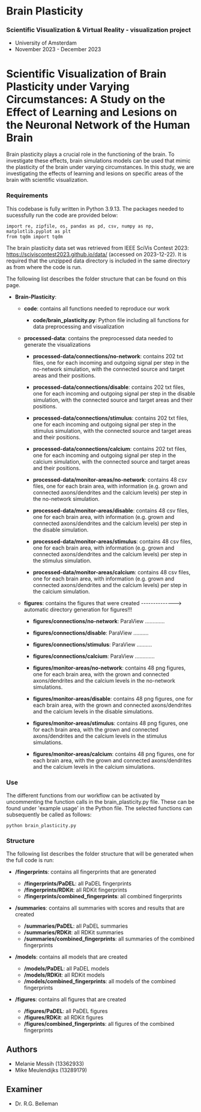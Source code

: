 # Brain Plasticity

### Scientific Visualization & Virtual Reality - visualization project 
- University of Amsterdam
- November 2023 - December 2023 

# Scientific Visualization of Brain Plasticity under Varying Circumstances: A Study on the Effect of Learning and Lesions on the Neuronal Network of the Human Brain
Brain plasticity plays a crucial role in the functioning of the brain. To investigate these effects, brain simulations models can be used that mimic the plasticity of the brain under varying circumstances. In this study, we are investigating the effects of learning and lesions on specific areas of the brain with scientific visualization.

### Requirements

This codebase is fully written in Python 3.9.13. The packages needed to sucessfully run the code are provided below:

```
import re, zipfile, os, pandas as pd, csv, numpy as np, matplotlib.pyplot as plt
from tqdm import tqdm
```

The brain plasticity data set was retrieved from IEEE SciVis Contest 2023: https://sciviscontest2023.github.io/data/ (accessed on 2023-12-22). It is required that the unzipped data directory is included in the same directory as from where the code is run.

The following list describes the folder structure that can be found on this page.
- **Brain-Plasticity**: 
  - **code**: contains all functions needed to reproduce our work
    - **code/brain_plasticity.py**: Python file including all functions for data preprocessing and visualization
 
  - **processed-data**: contains the preprocessed data needed to generate the visualizations
    - **processed-data/connections/no-network**: contains 202 txt files, one for each incoming and outgoing signal per step in the no-network simulation, with the connected source and target areas and their positions.
    - **processed-data/connections/disable**: contains 202 txt files, one for each incoming and outgoing signal per step in the disable simulation, with the connected source and target areas and their positions.
    - **processed-data/connections/stimulus**: contains 202 txt files, one for each incoming and outgoing signal per step in the stimulus simulation, with the connected source and target areas and their positions.
    - **processed-data/connections/calcium**: contains 202 txt files, one for each incoming and outgoing signal per step in the calcium simulation, with the connected source and target areas and their positions.
      
    - **processed-data/monitor-areas/no-network**: contains 48 csv files, one for each brain area, with information (e.g. grown and connected axons/dendrites and the calcium levels) per step in the no-network simulation.
    - **processed-data/monitor-areas/disable**: contains 48 csv files, one for each brain area, with information (e.g. grown and connected axons/dendrites and the calcium levels) per step in the disable simulation.
    - **processed-data/monitor-areas/stimulus**: contains 48 csv files, one for each brain area, with information (e.g. grown and connected axons/dendrites and the calcium levels) per step in the stimulus simulation.
    - **processed-data/monitor-areas/calcium**: contains 48 csv files, one for each brain area, with information (e.g. grown and connected axons/dendrites and the calcium levels) per step in the calcium simulation.

  - **figures**: contains the figures that were created --------------> automatic directory generation for figures!!!
    - **figures/connections/no-network**: ParaView .............
    - **figures/connections/disable**: ParaView ..........
    - **figures/connections/stimulus**: ParaView ..........
    - **figures/connections/calcium**: ParaView .............
      
    - **figures/monitor-areas/no-network**: contains 48 png figures, one for each brain area, with the grown and connected axons/dendrites and the calcium levels in the no-network simulations.
    - **figures/monitor-areas/disable**: contains 48 png figures, one for each brain area, with the grown and connected axons/dendrites and the calcium levels in the disable simulations.
    - **figures/monitor-areas/stimulus**: contains 48 png figures, one for each brain area, with the grown and connected axons/dendrites and the calcium levels in the stimulus simulations.
    - **figures/monitor-areas/calcium**: contains 48 png figures, one for each brain area, with the grown and connected axons/dendrites and the calcium levels in the calcium simulations.

### Use

The different functions from our workflow can be activated by uncommenting the function calls in the brain_plasticity.py file. These can be found under 'example usage' in the Python file. The selected functions can subsequently be called as follows:

```
python brain_plasticity.py
```

### Structure

The following list describes the folder structure that will be generated when the full code is run:
- **/fingerprints**: contains all fingerprints that are generated
  - **/fingerprints/PaDEL**: all PaDEL fingerprints
  - **/fingerprints/RDKit**: all RDKit fingerprints
  - **/fingerprints/combined_fingerprints**: all combined fingerprints
  
- **/summaries**: contains all summaries with scores and results that are created
  - **/summaries/PaDEL**: all PaDEL summaries
  - **/summaries/RDKit**: all RDKit summaries
  - **/summaries/combined_fingerprints**: all summaries of the combined fingerprints

- **/models**: contains all models that are created
  - **/models/PaDEL**: all PaDEL models
  - **/models/RDKit**: all RDKit models
  - **/models/combined_fingerprints**: all models of the combined fingerprints

- **/figures**: contains all figures that are created
  - **/figures/PaDEL**: all PaDEL figures
  - **/figures/RDKit**: all RDKit figures
  - **/figures/combined_fingerprints**: all figures of the combined fingerprints

## Authors
- Melanie Messih (13362933)
- Mike Meulendijks (13289179)

## Examiner
- Dr. R.G. Belleman
